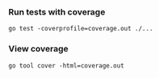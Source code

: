 ### Run tests with coverage
`go test -coverprofile=coverage.out ./...`

### View coverage
`go tool cover -html=coverage.out`